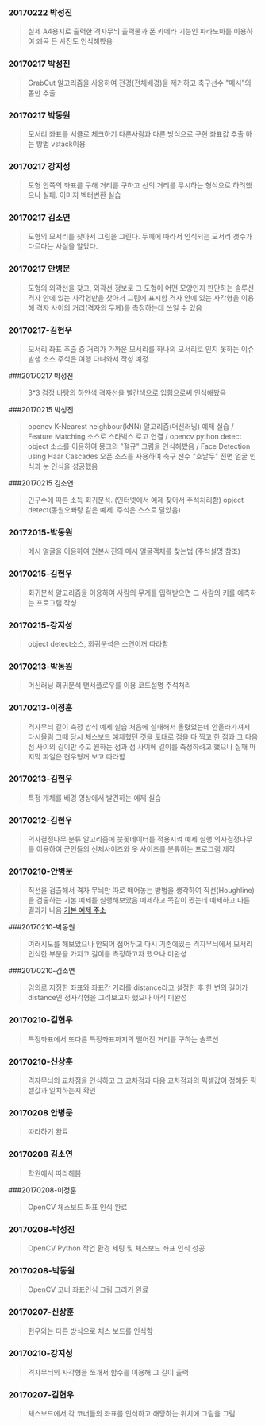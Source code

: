 ### 20170222 박성진
>실제 A4용지로 출력한 격자무늬 출력물과 폰 카메라 기능인 파라노마를 이용하여 왜곡 든 사진도 인식해봤음

### 20170217 박성진
>GrabCut 알고리즘을 사용하여 전경(전체배경)을 제거하고 축구선수 "메시"의 몸만 추출

### 20170217 박동원
> 모서리 좌표를 서클로 체크하기 다른사람과 다른 방식으로 구현 좌표값 추출 하는 방법 vstack이용 

### 20170217 강지성
> 도형 안쪽의 좌표를 구해 거리를 구하고 선의 거리를 무시하는 형식으로 하려했으나 실패. 이미지 벡터변환 실습

### 20170217 김소연
> 도형의 모서리를 찾아서 그림을 그린다. 두께에 따라서 인식되는 모서리 갯수가 다르다는 사실을 알았다.

### 20170217 안병문
> 도형의 외곽선을 찾고, 외곽선 정보로 그 도형이 어떤 모양인지 판단하는 솔루션
> 격자 안에 있는 사각형만을 찾아서 그림에 표시함
> 격자 안에 있는 사각형을 이용해 격자 사이의 거리(격자의 두께)를 측정하는데 쓰일 수 있음

### 20170217-김현우
> 모서리 좌표 추출 중 거리가 가까운 모서리를 하나의 모서리로 인지 못하는 이슈 발생
> 소스 주석은 여행 다녀와서 작성 예정

###20170217 박성진
>3*3 검정 바탕의 하얀색 격자선을 빨간색으로 입힘으로써 인식해봤음
 
###20170215 박성진
>opencv K-Nearest neighbour(kNN) 알고리즘(머신러닝) 예제 실습 / Feature Matching 소스로 스타벅스 로고 연결 / opencv python detect object 소스를 이용하여 뭉크의 "절규" 그림을 인식해봤음 / Face Detection using Haar Cascades 오픈 소스를 사용하여 축구 선수 "호날두" 전면 얼굴 인식과 눈 인식을 성공했음


###20170215 김소연
>인구수에 따른 소득 회귀분석. (인터넷에서 예제 찾아서 주석처리함)
 opject detect(동원오빠랑 같은 예제. 주석은 스스로 달았음)

### 20172015-박동원
>메시 얼굴을 이용하여 원본사진의 메시 얼굴객체를 찾는법 (주석설명 참조)

### 20170215-김현우
>회귀분석 알고리즘을 이용하여 사람의 무게를 입력받으면 그 사람의 키를 예측하는 프로그램 작성

### 20170215-강지성
>object detect소스, 회귀분석은 소연이꺼 따라함

### 20170213-박동원
>머신러닝 회귀분석 탠서플로우를 이용 코드설명 주석처리 

### 20170213-이정훈
>격자무늬 길이 측정 방식 예제 실습
처음에 실패해서 올렸었는데 안올라가져서 다시올림
그때 당시 체스보드 예제했던 것을 토대로 점을 다 찍고 한 점과 그 다음 점 사이의 길이만 주고 원하는 점과 점 사이에 길이를 측정하려고 했으나 실패
마지막 파일은 현우형꺼 보고 따라함

### 20170213-김현우
>특정 개체를 배경 영상에서 발견하는 예제 실습

### 20170212-김현우
>의사결정나무 분류 알고리즘에 붓꽃데이터를 적용시켜 예제 실행
>의사결정나무를 이용하여 군인들의 신체사이즈와 옷 사이즈를 분류하는 프로그램 제작

### 20170210-안병문
> 직선을 검출해서 격자 무늬만 따로 떼어놓는 방법을 생각하여 직선(Houghline)을 검출하는 기본 예제를 실행해보았음
예제하고 똑같이 짰는데 예제하고 다른 결과가 나옴
[기본 예제 주소](http://docs.opencv.org/2.4/modules/imgproc/doc/feature_detection.html)

###20170210-박동원
>여러시도를 해보았으나 안되어 접어두고 다시 기존에있는 격자무늬에서 모서리 인식한 부분을 가지고 길이를 측정하고자 했으나 
 미완성 

###20170210-김소연
>임의로 지정한 좌표와 좌표간 거리를 distance라고 설정한 후 한 변의 길이가 distance인 정사각형을 그려보고자
 했으나 아직 미완성

### 20170210-김현우
>특정좌표에서 또다른 특정좌표까지의 떨어진 거리를 구하는 솔루션

### 20170210-신상훈
>격자무늬의 교차점을 인식하고 그 교차점과 다음 교차점과의 픽셀값이 정해둔 픽셀값과 일치하는지 확인

### 20170208 안병문
> 따라하기 완료

### 20170208 김소연
>학원에서 따라해봄

###20170208-이정훈
>OpenCV 체스보드 좌표 인식 완료

### 20170208-박성진
>OpenCV Python 작업 환경 세팅 및 체스보드 좌표 인식 성공

### 20170208-박동원
>OpenCV 코너 좌표인식 그림 그리기 완료 

### 20170207-신상훈
>현우와는 다른 방식으로 체스 보드를 인식함

### 20170210-강지성
>격자무늬의 사각형을 쪼개서 함수를 이용해 그 길이 출력

### 20170207-김현우
>체스보드에서 각 코너들의 좌표를 인식하고 해당하는 위치에 그림을 그림
